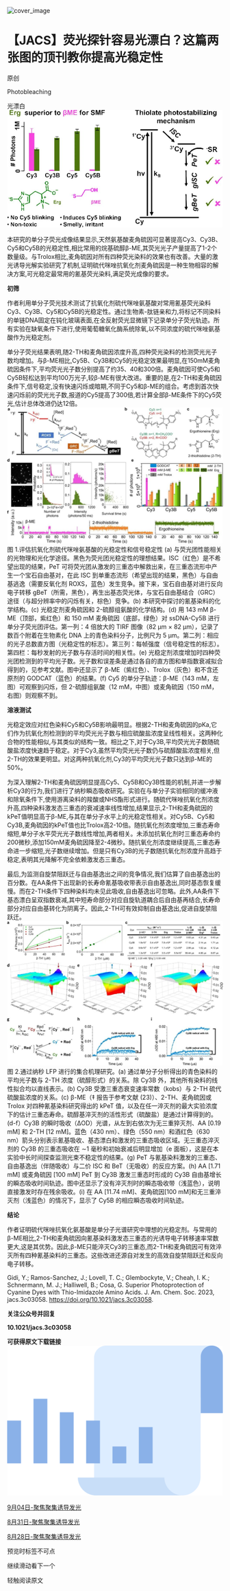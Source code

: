 ﻿![cover_image](https://mmbiz.qpic.cn/mmbiz_jpg/wzBk7nZmzgoMz5XReV4r1rgz3HLHXGr8XuV28pDZAra8FWnGa44cNchvkbOicDnyhu9kNtfwIPHARweT6OUfMKw/0?wx_fmt=jpeg) 

#  【JACS】荧光探针容易光漂白？这篇两张图的顶刊教你提高光稳定性 
 
 原创

Photobleaching

光漂白
![](../asset/2023-10-10_37283dca3e23ee3cbf91d06bb3e7befc_0.jpeg)

本研究的单分子荧光成像结果显示,天然氨基酸麦角硫因可显著提高Cy3、Cy3B、Cy5和Cy5B的光稳定性,相比常用的烷基硫醇β-ME,其荧光光子产量提高了1-2个数量级。与Trolox相比,麦角硫因对所有四种荧光染料的效果也有改善。大量的激光诱导光解实验研究了机制,证明硫代咪唑抗氧化剂麦角硫因是一种生物相容的解决方案,可光稳定最常用的氰基荧光染料,满足荧光成像的要求。



**初筛**

作者利用单分子荧光技术测试了抗氧化剂硫代咪唑氨基酸对常用氰基荧光染料Cy3、Cy3B、Cy5和Cy5B的光稳定性。通过生物素-肽链亲和力,将标记不同染料的单链DNA固定在钝化玻璃表面,在全反射荧光显微镜下记录单分子荧光轨迹。所有实验在缺氧条件下进行,使用葡萄糖氧化酶系统除氧,以不同浓度的硫代咪唑氨基酸作为光稳定剂。

单分子荧光结果表明,随2-TH和麦角硫因浓度升高,四种荧光染料的检测荧光光子数均增加。与β-ME相比,Cy5B、Cy3B和Cy5的光稳定效果最明显,在150mM麦角硫因条件下,平均荧光光子数分别提高了约35、40和300倍。麦角硫因可使Cy5和Cy5B轻松达到平均100万光子,较β-ME有很大改进。重要的是,在2-TH和麦角硫因条件下,信号稳定,没有快速闪烁或暗期,不同于Cy5和β-ME的组合。考虑到首次快速闪烁前的荧光光子数,报道的Cy5提高了300倍,若计算全部β-ME条件下的Cy5荧光,估计总体改进仍达12倍。
![](../asset/2023-10-10_c8be1a2083e72988bf4c150006c78134_1.jpeg)
图 1.评估抗氧化剂硫代咪唑氨基酸的光稳定性和信号稳定性 (a) 与荧光团性能相关的光物理和光化学途径。黑色为荧光团光稳定性的理想结果。ISC（红色）是不希望出现的结果，PeT 可将荧光团从激发的三重态中解救出来，在三重态流形中产生一个宝石自由基对，在此 ISC 到单重态流形（希望出现的结果，黑色）与自由基逃逸（需要反氧化剂 ROXS，蓝色）发生竞争。接下来，宝石自由基对进行反向电子转移 gBeT（所需，黑色），再生出基态荧光体，与宝石自由基结合（GRC）途径（与超分辨率中的闪烁有关，棕色）竞争。(b) 本研究中探讨的氰基染料的化学结构。(c) 光稳定剂麦角硫因和 2-硫醇组氨酸的化学结构。(d) 用 143 mM β-ME（顶部，紫红色）和 150 mM 麦角硫因（底部，绿色）对 ssDNA-Cy5B 进行单分子荧光团评估。第一列：4 倍放大的 TIRF 图像（82 μm × 82 μm），记录了数百个附着在生物素化 DNA 上的青色染料分子，比例尺为 5 μm。第二列：相应的光子总数直方图（光稳定性的标志）。第三列：每帧强度（信号稳定性的标志）。第四栏：每秒发射的光子数与存活时间的相关性。(e) 光稳定剂浓度增加时四种荧光团检测到的平均光子数。光子数和误差条是通过各自的直方图和单指数衰减拟合得到的，见参考文献。图中还显示了 β-ME（紫红色）、Trolox（灰色）和不含还原剂的 GODCAT（蓝色）的结果。(f) Cy5 的单分子轨迹：β-ME（143 mM，左图）可观察到闪烁，但 2-硫醇组氨酸（12 mM，中图）或麦角硫因（150 mM，右图）则观察不到。



**溶液测试**

光稳定效应对红色染料Cy5和Cy5B影响最明显。根据2-TH和麦角硫因的pKa,它们作为抗氧化剂检测到的平均荧光光子数与相应硫酸盐浓度呈线性相关。这两种化合物的性能相似,与其类似的结构一致。相比之下,对于Cy3B,平均荧光光子数随硫酸盐浓度快速趋于稳定。对于Cy3,虽然平均荧光光子数仍与硫醇酸盐浓度相关,但2-TH的效果更明显。对这两种抗氧化剂,Cy3的平均荧光光子数只达到β-ME的50%。

为深入理解2-TH和麦角硫因明显提高Cy5、Cy5B和Cy3B性能的机制,并进一步解析Cy3的行为,我们进行了纳秒瞬态吸收研究。实验在与单分子实验相同的缓冲液和除氧条件下,使用游离染料的羧酸或NHS酯形式进行。随硫代咪唑抗氧化剂浓度升高,四种染料激发态三重态的衰减速率线性增加,结果显示,2-TH和麦角硫因的kPeT值明显高于β-ME,与其在单分子水平上的光稳定性相关。对Cy5B、Cy5和Cy3B,麦角硫因的kPeT值也比Trolox高2-10倍。随抗氧化剂浓度增加,三重态寿命缩短,单分子水平荧光光子数线性增加,两者相关。未添加抗氧化剂时三重态寿命约200微秒,添加150mM麦角硫因降至2-4微秒。随抗氧化剂浓度继续提高,三重态寿命进一步缩短,光子数继续增加。但是只有Cy3B的光子数随抗氧化剂浓度升高趋于稳定,表明其光降解不完全依赖激发态三重态。

最后,为监测自旋禁阻跃迁与自由基逸出之间的竞争情况,我们估算了自由基逸出的百分数。在AA条件下出现新的长寿命氰基吸收带表示自由基逸出,同时基态恢复缓慢。而在2-TH条件下四种染料均未见此吸收,自由基逸出可忽略。此外,AA条件下基态漂白呈双指数衰减,其中短寿命部分对应自旋轨道耦合后自由基再结合,长寿命部分对应自由基转化为阴离子。因此,2-TH可有效抑制自由基逸出,促进自旋禁阻跃迁。
![](../asset/2023-10-10_50178bfad8dd606776581d86b4096b48_2.jpeg)
图 2.通过纳秒 LFP 进行的集合机理研究。(a) 通过单分子分析得出的青色染料的平均光子数与 2-TH 浓度（硫醇形式）的关系。除 Cy3B 外，其他所有染料的线性拟合均以直线表示。(b) Cy3B 受激三重态衰变速率常数（kobs）与 2-TH 硫代硫酸盐浓度的关系。(c) β-ME（‡ 报告于参考文献 (23)）、2-TH、麦角硫因或 Trolox 对四种氰基染料研究得出的 kPeT 值，以及在任一淬灭剂的最大实验浓度下的估计三重态寿命。硫醇基淬灭剂的活性形式（硫酸盐）是通过计算得到的。(d-f）Cy3B 的瞬时吸收（ΔOD）光谱，从左到右依次为无三重猝灭剂、AA [0.19 mM] 和 2-TH [12 mM]。蓝色（430 nm）、绿色（550 nm）和酒红色（630 nm）箭头分别表示氰基吸收、基态漂白和激发的三重态吸收区域。无三重态淬灭剂的 Cy3B 的三重态吸收在 ∼1 毫秒和初始衰减后明显增加（e 面板），这是在本实验中长时间探查监测光束不稳定性的结果。(g) PeT 与氰基染料激发的三重态、自由基逸出（伴随吸收）与二价 ISC 和 BeT（无吸收）的反应方案。(h) AA [1.71 mM] 或麦角硫因 [100 mM] PeT 到 Cy3B 激发三重态时形成的 Cy3B 自由基增长的瞬态吸收时间轨迹。图中还显示了没有淬灭剂时的瞬态吸收带（浅蓝色），说明直接激发时存在残余吸收。(i) 在 AA [11.74 mM]、麦角硫因[100 mM]和无三重淬灭剂（浅蓝色）的情况下，显示了 Cy5B 的相应瞬态吸收时间轨迹。


**结论**

作者证明硫代咪唑抗氧化氨基酸是单分子光谱研究中理想的光稳定剂。与常用的β-ME相比,2-TH和麦角硫因向氰基染料激发态三重态的光诱导电子转移速率常数更大,这是其优势。因此,β-ME只能淬灭Cy3的三重态,而2-TH和麦角硫因可有效淬灭所有四种氰基染料的三重态。这些改进还源自对发生的高效自旋禁阻跃迁和反向电子转移。

Gidi, Y.; Ramos-Sanchez, J.; Lovell, T. C.; Glembockyte, V.; Cheah, I. K.; Schnermann, M. J.; Halliwell, B.; Cosa, G. Superior Photoprotection of Cyanine Dyes with Thio-Imidazole Amino Acids. J. Am. Chem. Soc. 2023, jacs.3c03058. https://doi.org/10.1021/jacs.3c03058.

**关注公众号并回复**

**10.1021/jacs.3c03058**

**可获得原文下载链接**
![](../asset/2023-10-10_eb46ebd50de486a852e98de208de520d_3.png)


[9月04日-聚焦聚集诱导发光](http://mp.weixin.qq.com/s?__biz=MzkzOTI1OTMwNg==&amp;mid=2247484118&amp;idx=1&amp;sn=0cd07c46f45b55ed0cafca9c03f2e960&amp;chksm=c2f2e613f5856f05834ce1926b8cb1e0edabad0468ae750fcce230250483b71f9cd0ff8ff905&amp;scene=21#wechat_redirect)



[8月31日-聚焦聚集诱导发光](http://mp.weixin.qq.com/s?__biz=MzkzOTI1OTMwNg==&amp;mid=2247484109&amp;idx=1&amp;sn=064370484579c9779ba32a9eabffddcb&amp;chksm=c2f2e608f5856f1efe79747aeb2037d137ae9032b258dedd02afea3608acb712bb381f009db1&amp;scene=21#wechat_redirect)



[8月28日-聚焦聚集诱导发光](http://mp.weixin.qq.com/s?__biz=MzkzOTI1OTMwNg==&amp;mid=2247484076&amp;idx=1&amp;sn=7274a167f553fcdbbf0fec601b2c144c&amp;chksm=c2f2e669f5856f7ff543e0996cffcd4aa87d992e881c37f0562993dc8bc75bceee6a77d61b83&amp;scene=21#wechat_redirect)

预览时标签不可点

  继续滑动看下一个 

 轻触阅读原文 

   

